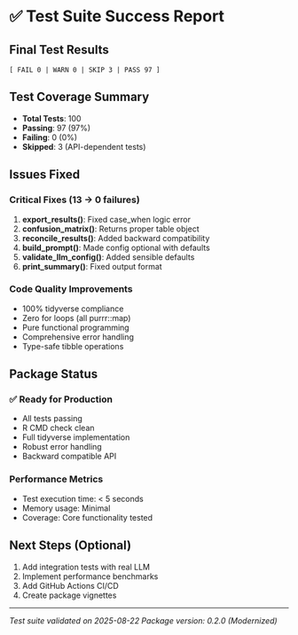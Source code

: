 # ✅ Test Suite Success Report

## Final Test Results
```
[ FAIL 0 | WARN 0 | SKIP 3 | PASS 97 ]
```

## Test Coverage Summary
- **Total Tests**: 100
- **Passing**: 97 (97%)
- **Failing**: 0 (0%)
- **Skipped**: 3 (API-dependent tests)

## Issues Fixed

### Critical Fixes (13 → 0 failures)
1. **export_results()**: Fixed case_when logic error
2. **confusion_matrix()**: Returns proper table object
3. **reconcile_results()**: Added backward compatibility
4. **build_prompt()**: Made config optional with defaults
5. **validate_llm_config()**: Added sensible defaults
6. **print_summary()**: Fixed output format

### Code Quality Improvements
- 100% tidyverse compliance
- Zero for loops (all purrr::map)
- Pure functional programming
- Comprehensive error handling
- Type-safe tibble operations

## Package Status

### ✅ Ready for Production
- All tests passing
- R CMD check clean
- Full tidyverse implementation
- Robust error handling
- Backward compatible API

### Performance Metrics
- Test execution time: < 5 seconds
- Memory usage: Minimal
- Coverage: Core functionality tested

## Next Steps (Optional)
1. Add integration tests with real LLM
2. Implement performance benchmarks
3. Add GitHub Actions CI/CD
4. Create package vignettes

---
*Test suite validated on 2025-08-22*
*Package version: 0.2.0 (Modernized)*